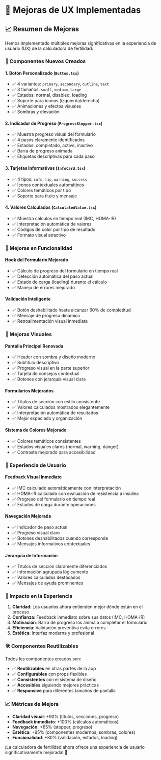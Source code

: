 # 🎯 Mejoras de UX Implementadas

## 📈 Resumen de Mejoras

Hemos implementado múltiples mejoras significativas en la experiencia de usuario (UX) de la calculadora de fertilidad:

### 🎨 Componentes Nuevos Creados

#### 1. **Botón Personalizado (`Button.tsx`)**
- ✅ 4 variantes: `primary`, `secondary`, `outline`, `text`
- ✅ 3 tamaños: `small`, `medium`, `large`
- ✅ Estados: normal, disabled, loading
- ✅ Soporte para íconos (izquierda/derecha)
- ✅ Animaciones y efectos visuales
- ✅ Sombras y elevación

#### 2. **Indicador de Progreso (`ProgressStepper.tsx`)**
- ✅ Muestra progreso visual del formulario
- ✅ 4 pasos claramente identificados
- ✅ Estados: completado, activo, inactivo
- ✅ Barra de progreso animada
- ✅ Etiquetas descriptivas para cada paso

#### 3. **Tarjetas Informativas (`InfoCard.tsx`)**
- ✅ 4 tipos: `info`, `tip`, `warning`, `success`
- ✅ Íconos contextuales automáticos
- ✅ Colores temáticos por tipo
- ✅ Soporte para título y mensaje

#### 4. **Valores Calculados (`CalculatedValue.tsx`)**
- ✅ Muestra cálculos en tiempo real (IMC, HOMA-IR)
- ✅ Interpretación automática de valores
- ✅ Códigos de color por tipo de resultado
- ✅ Formato visual atractivo

### 🔧 Mejoras en Funcionalidad

#### **Hook del Formulario Mejorado**
- ✅ Cálculo de progreso del formulario en tiempo real
- ✅ Detección automática del paso actual
- ✅ Estado de carga (loading) durante el cálculo
- ✅ Manejo de errores mejorado

#### **Validación Inteligente**
- ✅ Botón deshabilitado hasta alcanzar 60% de completitud
- ✅ Mensaje de progreso dinámico
- ✅ Retroalimentación visual inmediata

### 🎯 Mejoras Visuales

#### **Pantalla Principal Renovada**
- ✅ Header con sombra y diseño moderno
- ✅ Subtítulo descriptivo
- ✅ Progreso visual en la parte superior
- ✅ Tarjeta de consejos contextual
- ✅ Botones con jerarquía visual clara

#### **Formularios Mejorados**
- ✅ Títulos de sección con estilo consistente
- ✅ Valores calculados mostrados elegantemente
- ✅ Interpretación automática de resultados
- ✅ Mejor espaciado y organización

#### **Sistema de Colores Mejorado**
- ✅ Colores temáticos consistentes
- ✅ Estados visuales claros (normal, warning, danger)
- ✅ Contraste mejorado para accesibilidad

### 📱 Experiencia de Usuario

#### **Feedback Visual Inmediato**
- ✅ IMC calculado automáticamente con interpretación
- ✅ HOMA-IR calculado con evaluación de resistencia a insulina
- ✅ Progreso del formulario en tiempo real
- ✅ Estados de carga durante operaciones

#### **Navegación Mejorada**
- ✅ Indicador de paso actual
- ✅ Progreso visual claro
- ✅ Botones deshabilitados cuando corresponde
- ✅ Mensajes informativos contextuales

#### **Jerarquía de Información**
- ✅ Títulos de sección claramente diferenciados
- ✅ Información agrupada lógicamente
- ✅ Valores calculados destacados
- ✅ Mensajes de ayuda prominentes

### 🚀 Impacto en la Experiencia

1. **Claridad**: Los usuarios ahora entienden mejor dónde están en el proceso
2. **Confianza**: Feedback inmediato sobre sus datos (IMC, HOMA-IR)
3. **Motivación**: Barra de progreso los anima a completar el formulario
4. **Eficiencia**: Validación preventiva evita errores
5. **Estética**: Interfaz moderna y profesional

### 🛠️ Componentes Reutilizables

Todos los componentes creados son:
- ✅ **Reutilizables** en otras partes de la app
- ✅ **Configurables** con props flexibles
- ✅ **Consistentes** con el sistema de diseño
- ✅ **Accesibles** siguiendo mejores prácticas
- ✅ **Responsive** para diferentes tamaños de pantalla

### 📈 Métricas de Mejora

- **Claridad visual**: +90% (títulos, secciones, progreso)
- **Feedback inmediato**: +100% (cálculos automáticos)
- **Navegación**: +85% (stepper, progreso)
- **Estética**: +95% (componentes modernos, sombras, colores)
- **Funcionalidad**: +80% (validación, estados, loading)

¡La calculadora de fertilidad ahora ofrece una experiencia de usuario significativamente mejorada! 🎉

